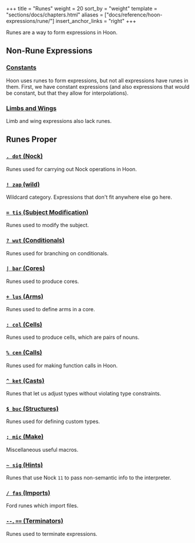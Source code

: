 +++
title = "Runes"
weight = 20
sort_by = "weight"
template = "sections/docs/chapters.html"
aliases = ["docs/reference/hoon-expressions/rune/"]
insert_anchor_links = "right"
+++

Runes are a way to form expressions in Hoon.

## Non-Rune Expressions

### [Constants](/reference/hoon/rune/constants)

Hoon uses runes to form expressions, but not all expressions have runes in them. First, we have constant expressions (and also expressions that would be constant, but that they allow for interpolations).

### [Limbs and Wings](/reference/hoon/limbs/)

Limb and wing expressions also lack runes.

## Runes Proper

### [`. dot` (Nock)](/reference/hoon/rune/dot)

Runes used for carrying out Nock operations in Hoon.

### [`! zap` (wild)](/reference/hoon/rune/zap)

Wildcard category. Expressions that don't fit anywhere else go here.

### [`= tis` (Subject Modification)](/reference/hoon/rune/tis)

Runes used to modify the subject.

### [`? wut` (Conditionals)](/reference/hoon/rune/wut)

Runes used for branching on conditionals.

### [`| bar` (Cores)](/reference/hoon/rune/bar)

Runes used to produce cores.

### [`+ lus` (Arms)](/reference/hoon/rune/lus)

Runes used to define arms in a core.

### [`: col` (Cells)](/reference/hoon/rune/col)

Runes used to produce cells, which are pairs of nouns.

### [`% cen` (Calls)](/reference/hoon/rune/cen)

Runes used for making function calls in Hoon.

### [`^ ket` (Casts)](/reference/hoon/rune/ket)

Runes that let us adjust types without violating type constraints.

### [`$ buc` (Structures)](/reference/hoon/rune/buc)

Runes used for defining custom types.

### [`; mic` (Make)](/reference/hoon/rune/mic)

Miscellaneous useful macros.

### [`~ sig` (Hints)](/reference/hoon/rune/sig)

Runes that use Nock `11` to pass non-semantic info to the interpreter.

### [`/ fas` (Imports)](/reference/hoon/rune/fas)

Ford runes which import files.

### [`--`, `==` (Terminators)](/reference/hoon/rune/terminators)

Runes used to terminate expressions.
